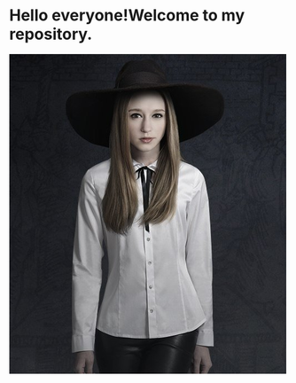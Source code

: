 
Hello everyone!Welcome to my repository.
====
![image](https://github.com/chZzZzZz/myhit/blob/master/witch.jpg)
